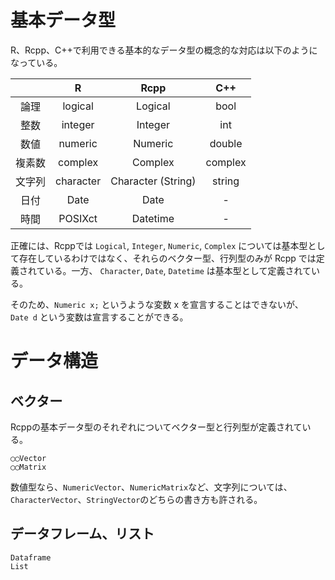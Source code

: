 # 基本データ型

R、Rcpp、C++で利用できる基本的なデータ型の概念的な対応は以下のようになっている。

||R|Rcpp|C++|
|:---:|:---:|:---:|:---:|
|論理|logical|Logical|bool|
|整数|integer|Integer|int|
|数値|numeric|Numeric|double|
|複素数|complex|Complex|complex|
|文字列|character|Character (String)|string|
|日付|Date|Date|-|
|時間|POSIXct|Datetime|-|
 



正確には、Rcppでは `Logical`, `Integer`, `Numeric`, `Complex` については基本型として存在しているわけではなく、それらのベクター型、行列型のみが Rcpp では定義されている。一方、 `Character`, `Date`, `Datetime` は基本型として定義されている。


そのため、`Numeric x;` というような変数 x を宣言することはできないが、　`Date d` という変数は宣言することができる。


# データ構造

## ベクター

Rcppの基本データ型のそれぞれについてベクター型と行列型が定義されている。

```
◯◯Vector
◯◯Matrix
```

数値型なら、`NumericVector`、`NumericMatrix`など、文字列については、`CharacterVector`、`StringVector`のどちらの書き方も許される。




## データフレーム、リスト

```
Dataframe
List
```






